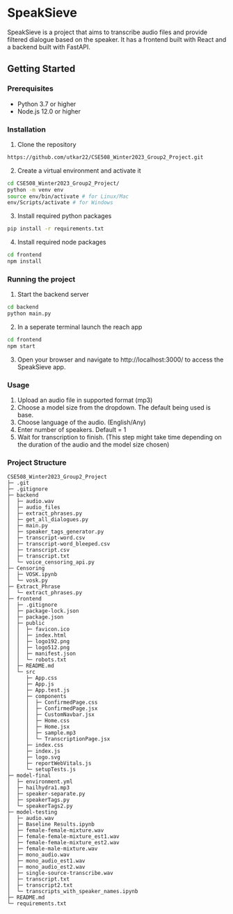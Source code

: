 # SpeakSieve
SpeakSieve is a project that aims to transcribe audio files and provide filtered dialogue based on the speaker. It has a frontend built with React and a backend built with FastAPI.

## Getting Started

### Prerequisites
- Python 3.7 or higher
- Node.js 12.0 or higher

### Installation
1. Clone the repository
```bash
https://github.com/utkar22/CSE508_Winter2023_Group2_Project.git
```
2. Create a virtual environment and activate it
```bash
cd CSE508_Winter2023_Group2_Project/
python -m venv env
source env/bin/activate # for Linux/Mac
env/Scripts/activate # for Windows
```
3. Install required python packages
```bash
pip install -r requirements.txt
```
4. Install required node packages
```bash
cd frontend
npm install
```

### Running the project
1. Start the backend server
```bash
cd backend
python main.py
```

2. In a seperate terminal launch the reach app
```bash
cd frontend
npm start
```

3. Open your browser and navigate to http://localhost:3000/ to access the SpeakSieve app.

### Usage 
1. Upload an audio file in supported format (mp3)
2. Choose a model size from the dropdown. The default being used is base.
3. Choose language of the audio. (English/Any)
4. Enter number of speakers. Default = 1
5. Wait for transcription to finish. (This step might take time depending on the duration of the audio and the model size chosen)
### Project Structure

```
CSE508_Winter2023_Group2_Project
├─ .git
├─ .gitignore
├─ backend
│  ├─ audio.wav
│  ├─ audio_files
│  ├─ extract_phrases.py
│  ├─ get_all_dialogues.py
│  ├─ main.py
│  ├─ speaker_tags_generator.py
│  ├─ transcript-word.csv
│  ├─ transcript-word_bleeped.csv
│  ├─ transcript.csv
│  ├─ transcript.txt
│  └─ voice_censoring_api.py
├─ Censoring
│  ├─ VOSK.ipynb
│  └─ vosk.py
├─ Extract_Phrase
│  └─ extract_phrases.py
├─ frontend
│  ├─ .gitignore
│  ├─ package-lock.json
│  ├─ package.json
│  ├─ public
│  │  ├─ favicon.ico
│  │  ├─ index.html
│  │  ├─ logo192.png
│  │  ├─ logo512.png
│  │  ├─ manifest.json
│  │  └─ robots.txt
│  ├─ README.md
│  └─ src
│     ├─ App.css
│     ├─ App.js
│     ├─ App.test.js
│     ├─ components
│     │  ├─ ConfirmedPage.css
│     │  ├─ ConfirmedPage.jsx
│     │  ├─ CustomNavbar.jsx
│     │  ├─ Home.css
│     │  ├─ Home.jsx
│     │  ├─ sample.mp3
│     │  └─ TranscriptionPage.jsx
│     ├─ index.css
│     ├─ index.js
│     ├─ logo.svg
│     ├─ reportWebVitals.js
│     └─ setupTests.js
├─ model-final
│  ├─ environment.yml
│  ├─ hailhydra1.mp3
│  ├─ speaker-separate.py
│  ├─ speakerTags.py
│  └─ speakerTags2.py
├─ model-testing
│  ├─ audio.wav
│  ├─ Baseline Results.ipynb
│  ├─ female-female-mixture.wav
│  ├─ female-female-mixture_est1.wav
│  ├─ female-female-mixture_est2.wav
│  ├─ female-male-mixture.wav
│  ├─ mono_audio.wav
│  ├─ mono_audio_est1.wav
│  ├─ mono_audio_est2.wav
│  ├─ single-source-transcribe.wav
│  ├─ transcript.txt
│  ├─ transcript2.txt
│  └─ transcripts_with_speaker_names.ipynb
├─ README.md
└─ requirements.txt
```